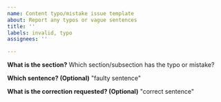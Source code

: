 ```yaml
---
name: Content typo/mistake issue template
about: Report any typos or vague sentences
title: ''
labels: invalid, typo
assignees: ''

---
```


**What is the section?**
Which section/subsection has the typo or mistake? 

**Which sentence? (Optional)**
"faulty sentence"

**What is the correction requested? (Optional)**
"correct sentence"
